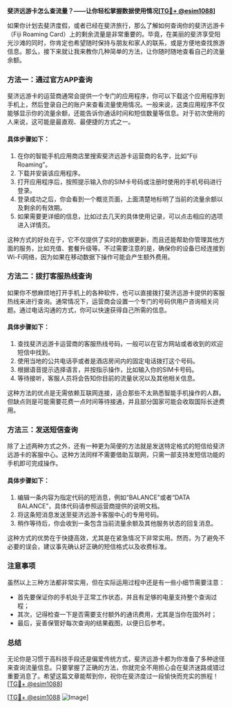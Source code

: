 **斐济远游卡怎么查流量？——让你轻松掌握数据使用情况[[TG💪+ @esim1088](https://t.me/s/esim1088)]**

如果你计划去斐济度假，或者已经在斐济旅行，那么了解如何查询你的斐济远游卡（Fiji Roaming Card）上的剩余流量是非常重要的。毕竟，在美丽的斐济享受阳光沙滩的同时，你肯定也希望随时保持与朋友和家人的联系，或是方便地查找旅游信息。那么，接下来就让我来教你几种简单的方法，让你随时随地查看自己的流量余额。

### **方法一：通过官方APP查询**
斐济远游卡的运营商通常会提供一个专门的应用程序，你可以下载这个应用程序到手机上，然后登录自己的账户来查看流量使用情况。一般来说，这类应用程序不仅能够显示你的流量余额，还能告诉你通话时间和短信数量等信息。对于初次使用的人来说，这可能是最直观、最便捷的方式之一。

#### **具体步骤如下：**
1. 在你的智能手机应用商店里搜索斐济远游卡运营商的名字，比如“Fiji Roaming”。
2. 下载并安装该应用程序。
3. 打开应用程序后，按照提示输入你的SIM卡号码或注册时使用的手机号码进行登录。
4. 登录成功之后，你会看到一个概览页面，上面清楚地标明了当前的流量余额以及剩余的有效期。
5. 如果需要更详细的信息，比如过去几天的具体使用记录，可以点击相应的选项进入详情页。

这种方式的好处在于，它不仅提供了实时的数据更新，而且还能帮助你管理其他方面的服务，比如充值、套餐升级等。不过需要注意的是，确保你的设备已经连接到Wi-Fi网络，因为如果在移动数据下操作可能会产生额外费用。

### **方法二：拨打客服热线查询**
如果你不想麻烦地打开手机上的各种软件，也可以直接拨打斐济远游卡提供的客服热线来进行查询。通常情况下，运营商会设置一个专门的号码供用户咨询相关问题。通过电话沟通的方式，你可以快速获得自己所需的信息。

#### **具体步骤如下：**
1. 查找斐济远游卡运营商的客服热线号码，一般可以在官方网站或者收到的欢迎短信中找到。
2. 使用当地的公共电话亭或者是酒店房间内的固定电话拨打这个号码。
3. 根据语音提示选择语言，并按指示操作，比如输入你的SIM卡号码。
4. 等待接听，客服人员将会告知你目前的流量状况以及其他相关信息。

这种方法的优点是无需依赖互联网连接，适合那些不太熟悉智能手机操作的人群。但缺点则是可能需要花费一点时间等待接通，并且部分国家可能会收取国际长途费用。

### **方法三：发送短信查询**
除了上述两种方式之外，还有一种更为简便的方法就是发送特定格式的短信给斐济远游卡的客服中心。这种方法同样不需要借助互联网，只需一部支持发短信功能的手机即可完成操作。

#### **具体步骤如下：**
1. 编辑一条内容为指定代码的短消息，例如“BALANCE”或者“DATA BALANCE”，具体代码请参照运营商提供的说明文档。
2. 将这条短消息发送至斐济远游卡客服中心的专用号码。
3. 稍作等待后，你会收到一条包含当前流量余额及其他服务状态的回复消息。

这种方式的优势在于快捷高效，尤其是在紧急情况下非常实用。然而，为了避免不必要的误会，建议事先确认好正确的短信格式以及收费标准。

### **注意事项**
虽然以上三种方法都非常实用，但在实际运用过程中还是有一些小细节需要注意：
- 首先要保证你的手机处于正常工作状态，并且有足够的电量支持整个查询过程；
- 其次，记得检查一下是否需要支付额外的通讯费用，尤其是当你在国外时；
- 最后，妥善保管好每次查询的结果截图，以便日后参考。

### **总结**
无论你是习惯于高科技手段还是偏爱传统方式，斐济远游卡都为你准备了多种途径来查询流量信息。只要掌握了正确的方法，你就完全不用担心会在斐济迷路或错过重要消息了。希望这篇文章能帮到你，祝你在斐济度过一段愉快而充实的旅程！[[TG💪+ @esim1088](https://t.me/s/esim1088)]

[[TG💪+ @esim1088](https://t.me/s/esim1088) ![Image](https://i.postimg.cc/4NQfJmqS/Snipaste-2025-05-13-00-14-12.png)]